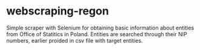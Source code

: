 # webscraping-regon
Simple scraper with Selenium for obtaining basic information about entities from Office of Statitics in Poland. Entities are searched through their NIP numbers, earlier proided in csv file with target entities.

